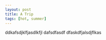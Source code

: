 ```yaml
---
layout: post
title: A Trip
tags: [hot, summer]
---
```

ddkafsdjklfjasdlkfjl
dafsdfasdf
dfaskdfjalsdjflkas
